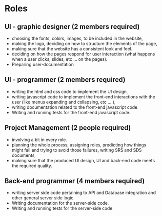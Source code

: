 # Roles

## UI - graphic designer (2 members required)
 - choosing the fonts, colors, images, to be included in the website, 		
 - making the logo, deciding on how to structure the elements of the page, 
 - making sure that the website has a consistent look and feel. 
 - deciding on how the pages respond for user interaction (what happens when a user clicks, slides, etc ... on the pages). 
 - Preparing user-documentation
	

## UI - programmer (2 members required)
 - writing the html and css code to implement the UI design, 
 - writing javascript code to implement the front-end interactions with the user (like menus expanding and collapsing, etc ... ), 
 - writing documentation related to the front-end javascript code. 
 - Writing and running tests for the front-end javascript code.
  
	

## Project Management (2 people required)
 - involving a bit in every role.
 - planning the whole process, assigning roles, predicting how things might fail and trying to avoid those failures, writing SRS and SDS documents,
 - making sure that the produced UI design, UI and back-end code meets the required quality.
	

## Back-end programmer (4 members required)
 - writing server side code pertaining to API and Database integration and other general server side logic. 
 - Writing documentation for the server-side code.
 - Writing and running tests for the server-side code.

	

	
	
